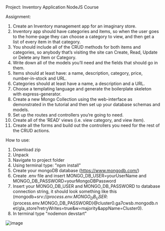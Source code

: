 Project: Inventory Application
NodeJS Course

Assignment:
1. Create an Inventory management app for an imaginary store.
2. Inventory app should have categories and items, so when the user goes to the home-page they can choose a category to view, and then get a list of every item in that category.
3. You should include all of the CRUD methods for both items and categories, so anybody that’s visiting the site can Create, Read, Update or Delete any Item or Category.
4. Write down all of the models you’ll need and the fields that should go in them.
5. Items should at least have: a name, description, category, price, number-in-stock and URL.
6. Categories should at least have a name, a description and a URL.
7. Choose a templating language and generate the boilerplate skeleton with express-generator.
8. Create a new Mongo Collection using the web-interface as demonstrated in the tutorial and then set up your database schemas and models.
9. Set up the routes and controllers you’re going to need.
10. Create all of the ‘READ’ views (i.e. view category, and view item).
11. Create all the forms and build out the controllers you need for the rest of the CRUD actions.

How to use:
1. Download zip
2. Unpack
3. Navigate to project folder
4. Using terminal type: "npm install"
5. Create your mongoDB database (https://www.mongodb.com/)
6. Create .env file and insert MONGO_DB_USER=yourUserName and MONGO_DB_PASSWORD=yourMongoDBPassword
7. Insert your MONGO_DB_USER and MONGO_DB_PASSWORD to database connection string, it should look something like this (mongodb+srv://${process.env.MONGO_DB_USER}:${process.env.MONGO_DB_PASSWORD}@cluster0.ga7cwsb.mongodb.net/gla_store?retryWrites=true&w=majority&appName=Cluster0).
8. In terminal type "nodemon devstart"

![image](https://github.com/makask/Odin-Project-Inventory-Application/assets/16080688/41a851f2-5307-459a-b6d4-803489125f8d)


